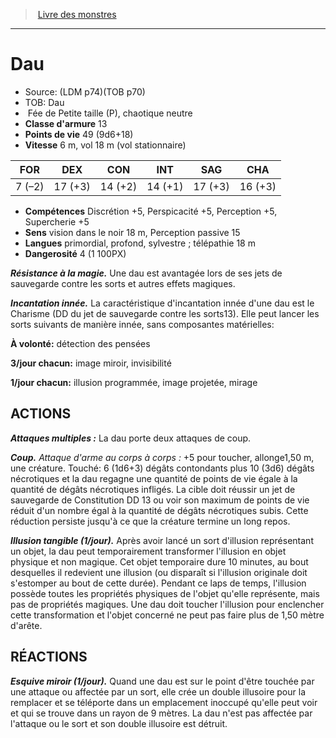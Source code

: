﻿> [Livre des monstres](tome_of_beasts_old.md)

---

# Dau

- Source: (LDM p74)(TOB p70)
- TOB: Dau
-  Fée de Petite taille (P), chaotique neutre
- **Classe d'armure** 13
- **Points de vie** 49 (9d6+18)
- **Vitesse** 6 m, vol 18 m (vol stationnaire)

|FOR|DEX|CON|INT|SAG|CHA|
|---|---|---|---|---|---|
|7 (–2)|17 (+3)|14 (+2)|14 (+1)|17 (+3)|16 (+3)|

- **Compétences** Discrétion +5, Perspicacité +5, Perception +5, Supercherie +5
- **Sens** vision dans le noir 18 m, Perception passive 15
- **Langues** primordial, profond, sylvestre ; télépathie 18 m
- **Dangerosité** 4 (1 100PX)

**_Résistance à la magie._** Une dau est avantagée lors de ses jets de sauvegarde contre les sorts et autres effets magiques.

**_Incantation innée._** La caractéristique d'incantation innée d'une dau est le Charisme (DD du jet de sauvegarde contre les sorts13). Elle peut lancer les sorts suivants de manière innée, sans composantes matérielles:

**À volonté:** détection des pensées

**3/jour chacun:** image miroir, invisibilité

**1/jour chacun:** illusion programmée, image projetée, mirage

## ACTIONS

**_Attaques multiples :_** La dau porte deux attaques de coup.

**_Coup._** _Attaque d'arme au corps à corps :_ +5 pour toucher, allonge1,50 m, une créature. Touché: 6 (1d6+3) dégâts contondants plus 10 (3d6) dégâts nécrotiques et la dau regagne une quantité de points de vie égale à la quantité de dégâts nécrotiques infligés. La cible doit réussir un jet de sauvegarde de Constitution DD 13 ou voir son maximum de points de vie réduit d'un nombre égal à la quantité de dégâts nécrotiques subis. Cette réduction persiste jusqu'à ce que la créature termine un long repos.

**_Illusion tangible (1/jour)._** Après avoir lancé un sort d'illusion représentant un objet, la dau peut temporairement transformer l'illusion en objet physique et non magique. Cet objet temporaire
dure 10 minutes, au bout desquelles il redevient une illusion (ou disparaît si l'illusion originale doit s'estomper au bout de cette durée). Pendant ce laps de temps, l'illusion possède toutes les propriétés physiques de l'objet qu'elle représente, mais pas de propriétés magiques. Une dau doit toucher l'illusion pour enclencher cette transformation et l'objet concerné ne peut pas faire plus de 1,50 mètre d'arête.

## RÉACTIONS

**_Esquive miroir (1/jour)._** Quand une dau est sur le point d'être touchée par une attaque ou affectée par un sort, elle crée un double illusoire pour la remplacer et se téléporte dans un emplacement inoccupé qu'elle peut voir et qui se trouve dans un rayon de 9 mètres. La dau n'est pas affectée par l'attaque ou le sort et son double illusoire est détruit.

